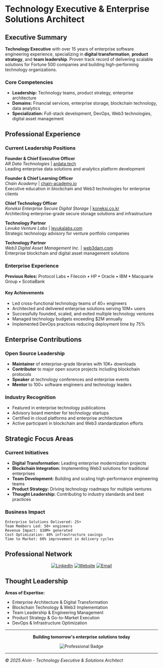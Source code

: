 # Technology Executive & Enterprise Solutions Architect

## Executive Summary

**Technology Executive** with over 15 years of enterprise software engineering experience, specializing in **digital transformation**, **product strategy**, and **team leadership**. Proven track record of delivering scalable solutions for Fortune 500 companies and building high-performing technology organizations.

### Core Competencies
- **Leadership:** Technology teams, product strategy, enterprise architecture
- **Domains:** Financial services, enterprise storage, blockchain technology, data analytics
- **Specialization:** Full-stack development, DevOps, Web3 technologies, digital asset management

## Professional Experience

### Current Leadership Positions

**Founder & Chief Executive Officer**  
*AR Data Technologies* | [ardata.tech](https://ardata.tech/)  
Leading enterprise data solutions and analytics platform development

**Founder & Chief Learning Officer**  
*Chain Academy* | [chain-academy.io](https://chain-academy.io/)  
Executive education in blockchain and Web3 technologies for enterprise clients

**Chief Technology Officer**  
*Koneksi Enterprise Secure Digital Storage* | [koneksi.co.kr](https://koneksi.co.kr/)  
Architecting enterprise-grade secure storage solutions and infrastructure

**Technology Partner**  
*Levuka Venture Labs* | [levukalabs.com](https://www.levukalabs.com/)  
Strategic technology advisory for venture portfolio companies

**Technology Partner**  
*Web3 Digital Asset Management Inc.* | [web3dam.com](https://web3dam.com/)  
Enterprise blockchain and digital asset management solutions

### Enterprise Experience

**Previous Roles:** Protocol Labs • Filecoin • HP • Oracle • IBM • Macquarie Group • ScotiaBank

#### Key Achievements
- Led cross-functional technology teams of 40+ engineers
- Architected and delivered enterprise solutions serving 10M+ users
- Successfully founded, scaled, and exited multiple technology ventures
- Managed technology budgets exceeding $2M annually
- Implemented DevOps practices reducing deployment time by 75%

## Enterprise Contributions

### Open Source Leadership
- **Maintainer** of enterprise-grade libraries with 10K+ downloads
- **Contributor** to major open source projects including blockchain protocols
- **Speaker** at technology conferences and enterprise events
- **Mentor** to 100+ software engineers and technology leaders

### Industry Recognition
- Featured in enterprise technology publications
- Advisory board member for technology startups
- Certified in cloud platforms and enterprise architecture
- Active participant in blockchain and Web3 standardization efforts


## Strategic Focus Areas

### Current Initiatives
- **Digital Transformation:** Leading enterprise modernization projects
- **Blockchain Integration:** Implementing Web3 solutions for traditional enterprises
- **Team Development:** Building and scaling high-performance engineering teams
- **Product Strategy:** Driving technology roadmaps for multiple ventures
- **Thought Leadership:** Contributing to industry standards and best practices

### Business Impact
```
Enterprise Solutions Delivered: 25+
Team Members Led: 50+ engineers
Revenue Impact: $10M+ generated
Cost Optimization: 40% infrastructure savings
Time to Market: 60% improvement in delivery cycles
```

## Professional Network

<div align="center">

[![LinkedIn](https://img.shields.io/badge/LinkedIn-0077B5?style=for-the-badge&logo=linkedin&logoColor=white)](https://linkedin.com/in/alvinpreyes)
[![Website](https://img.shields.io/badge/Portfolio-4285F4?style=for-the-badge&logo=google-chrome&logoColor=white)](https://areyes.onl)
[![Email](https://img.shields.io/badge/Business_Email-D14836?style=for-the-badge&logo=gmail&logoColor=white)](mailto:alvin@ardata.tech)

</div>

## Thought Leadership

**Areas of Expertise:**
- Enterprise Architecture & Digital Transformation
- Blockchain Technology & Web3 Implementation
- Team Leadership & Engineering Management
- Product Strategy & Go-to-Market Execution
- DevOps & Infrastructure Optimization

---

<div align="center">

**Building tomorrow's enterprise solutions today**

![Professional Badge](https://img.shields.io/badge/Enterprise_Technology_Leader-2E3440?style=for-the-badge&logoColor=white)

</div>

---

*© 2025 Alvin - Technology Executive & Solutions Architect*
